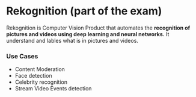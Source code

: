 # Rekognition (part of the exam)

Rekognition is Computer Vision Product that automates the **recognition of pictures and videos using deep learning and neural networks.** It understand and lables what is in pictures and videos.&#x20;

### Use Cases

* Content Moderation&#x20;
* Face detection&#x20;
* Celebrity recognition
* Stream Video Events detection
